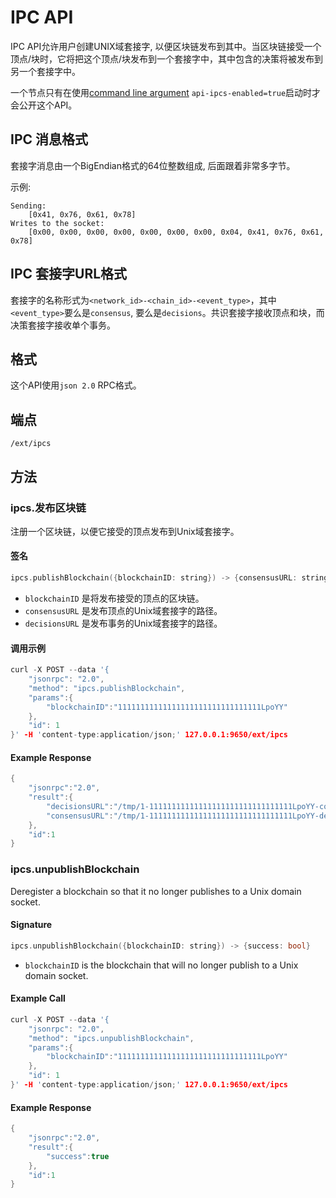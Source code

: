 # IPC API

IPC API允许用户创建UNIX域套接字, 以便区块链发布到其中。当区块链接受一个顶点/块时，它将把这个顶点/块发布到一个套接字中，其中包含的决策将被发布到另一个套接字中。

一个节点只有在使用[command line argument](../references/command-line-interface.md) `api-ipcs-enabled=true`启动时才会公开这个API。

## IPC 消息格式

套接字消息由一个BigEndian格式的64位整数组成, 后面跟着非常多字节。

示例:

```text
Sending:
    [0x41, 0x76, 0x61, 0x78]
Writes to the socket:
    [0x00, 0x00, 0x00, 0x00, 0x00, 0x00, 0x00, 0x04, 0x41, 0x76, 0x61, 0x78]
```

## IPC 套接字URL格式

套接字的名称形式为`<network_id>-<chain_id>-<event_type>`，其中`<event_type>`要么是`consensus`, 要么是`decisions`。共识套接字接收顶点和块，而决策套接字接收单个事务。

## 格式

这个API使用`json 2.0`  RPC格式。

## 端点

`/ext/ipcs`

## 方法

### ipcs.发布区块链

注册一个区块链，以便它接受的顶点发布到Unix域套接字。

#### **签名**

```cpp
ipcs.publishBlockchain({blockchainID: string}) -> {consensusURL: string, decisionsURL: string}
```

* `blockchainID` 是将发布接受的顶点的区块链。
* `consensusURL` 是发布顶点的Unix域套接字的路径。
* `decisionsURL` 是发布事务的Unix域套接字的路径。

#### **调用示例**

```cpp
curl -X POST --data '{
    "jsonrpc": "2.0",
    "method": "ipcs.publishBlockchain",
    "params":{
        "blockchainID":"11111111111111111111111111111111LpoYY"
    },
    "id": 1
}' -H 'content-type:application/json;' 127.0.0.1:9650/ext/ipcs
```

#### **Example Response**

```cpp
{
    "jsonrpc":"2.0",
    "result":{
        "decisionsURL":"/tmp/1-11111111111111111111111111111111LpoYY-consensus",
        "consensusURL":"/tmp/1-11111111111111111111111111111111LpoYY-decisions"
    },
    "id":1
}
```

### ipcs.unpublishBlockchain

Deregister a blockchain so that it no longer publishes to a Unix domain socket.

#### **Signature**

```cpp
ipcs.unpublishBlockchain({blockchainID: string}) -> {success: bool}
```

* `blockchainID` is the blockchain that will no longer publish to a Unix domain socket.

#### **Example Call**

```cpp
curl -X POST --data '{
    "jsonrpc": "2.0",
    "method": "ipcs.unpublishBlockchain",
    "params":{
        "blockchainID":"11111111111111111111111111111111LpoYY"
    },
    "id": 1
}' -H 'content-type:application/json;' 127.0.0.1:9650/ext/ipcs
```

#### **Example Response**

```cpp
{
    "jsonrpc":"2.0",
    "result":{
        "success":true
    },
    "id":1
}
```

<!--stackedit_data:
eyJoaXN0b3J5IjpbLTQzOTg2MTY0MSwxMjUwNDEyNTM0LC01Nj
E1NzQyMTcsLTE5MTI5NzA2MDUsLTQxODY1MTM1MSwxOTAxOTM3
Mzc1XX0=
-->